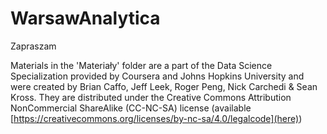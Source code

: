 # WarsawAnalytica
Zapraszam

Materials in the 'Materiały' folder are a part of the Data Science Specialization provided by Coursera and Johns Hopkins University and were created by Brian Caffo, Jeff Leek, Roger Peng, Nick Carchedi & Sean Kross. They are distributed under the Creative Commons Attribution NonCommercial ShareAlike (CC-NC-SA) license (available [https://creativecommons.org/licenses/by-nc-sa/4.0/legalcode](here))
